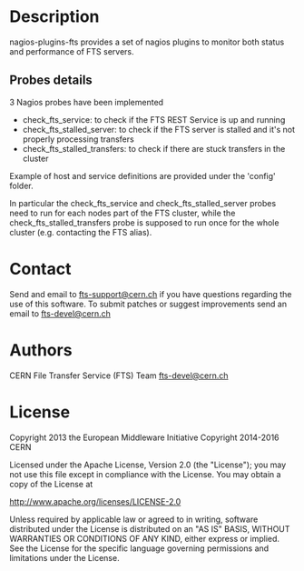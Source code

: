 # Description

nagios-plugins-fts provides a set of nagios plugins to monitor both status
and performance of FTS servers.

## Probes details

3 Nagios probes have been implemented

* check_fts_service: to check if the FTS REST Service is up and running
* check_fts_stalled_server: to check if the FTS server is stalled and it's not properly processing transfers
* check_fts_stalled_transfers: to check if there are stuck transfers in the cluster

Example of host and service definitions are  provided under the 'config' folder. 

In particular the check_fts_service and check_fts_stalled_server probes need to run for each nodes part of the FTS cluster,
while the check_fts_stalled_transfers probe is supposed to run once for the whole cluster (e.g. contacting the FTS alias).

# Contact

Send and email to fts-support@cern.ch if you have questions
regarding the use of this software. To submit patches or suggest improvements
send an email to fts-devel@cern.ch

# Authors

CERN File Transfer Service (FTS) Team <fts-devel@cern.ch>

# License

Copyright 2013 the European Middleware Initiative
Copyright 2014-2016 CERN

Licensed under the Apache License, Version 2.0 (the "License");
you may not use this file except in compliance with the License.
You may obtain a copy of the License at

http://www.apache.org/licenses/LICENSE-2.0

Unless required by applicable law or agreed to in writing, software
distributed under the License is distributed on an "AS IS" BASIS,
WITHOUT WARRANTIES OR CONDITIONS OF ANY KIND, either express or implied.
See the License for the specific language governing permissions and
limitations under the License.
